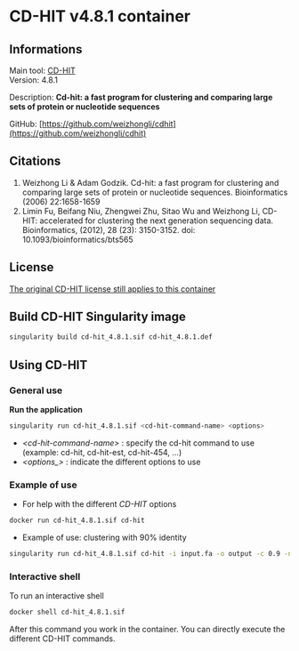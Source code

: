 # CD-HIT v4.8.1 container

## Informations

Main tool: [CD-HIT](https://sites.google.com/view/cd-hit) \
Version: 4.8.1

Description: **Cd-hit: a fast program for clustering and comparing large sets of protein or nucleotide sequences**

GitHub: [https://github.com/weizhongli/cdhit](https://github.com/weizhongli/cdhit) 

## Citations 

1. Weizhong Li & Adam Godzik. Cd-hit: a fast program for clustering and comparing large sets of protein or nucleotide sequences. Bioinformatics (2006) 22:1658-1659 
2. Limin Fu, Beifang Niu, Zhengwei Zhu, Sitao Wu and Weizhong Li, CD-HIT: accelerated for clustering the next generation sequencing data. Bioinformatics, (2012), 28 (23): 3150-3152. doi: 10.1093/bioinformatics/bts565

## License

[The original CD-HIT license still applies to this container](https://github.com/weizhongli/cdhit/blob/master/license.txt)

## Build CD-HIT Singularity image 

```bash
singularity build cd-hit_4.8.1.sif cd-hit_4.8.1.def
```

## Using CD-HIT

### General use

**Run the application**
```bash
singularity run cd-hit_4.8.1.sif <cd-hit-command-name> <options>
```
* *\<cd-hit-command-name\>* : specify the cd-hit command to use (example: cd-hit, cd-hit-est, cd-hit-454, ...) 
* *\<options_\>* : indicate the different options to use

### Example of use

* For help with the different *CD-HIT* options
```bash
docker run cd-hit_4.8.1.sif cd-hit
```
* Example of use: clustering with 90% identity
```bash
singularity run cd-hit_4.8.1.sif cd-hit -i input.fa -o output -c 0.9 -n 5 -d 0
```

### Interactive shell

To run an interactive shell
```bash
docker shell cd-hit_4.8.1.sif
```
After this command you work in the container. You can directly execute the different CD-HIT commands.

